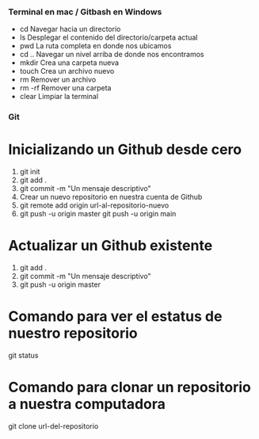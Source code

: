 
### Terminal en mac / Gitbash en Windows
- cd        Navegar hacia un directorio
- ls        Desplegar el contenido del directorio/carpeta actual
- pwd       La ruta completa en donde nos ubicamos
- cd ..     Navegar un nivel arriba de donde nos encontramos
- mkdir     Crea una carpeta nueva
- touch     Crea un archivo nuevo
- rm        Remover un archivo
- rm -rf    Remover una carpeta
- clear     Limpiar la terminal

### Git
# Inicializando un Github desde cero
1. git init
2. git add .
3. git commit -m "Un mensaje descriptivo"
4. Crear un nuevo repositorio en nuestra cuenta de Github
5. git remote add origin url-al-repositorio-nuevo
6. git push -u origin master
   git push -u origin main

# Actualizar un Github existente
1. git add .
2. git commit -m "Un mensaje descriptivo"
3. git push -u origin master

# Comando para ver el estatus de nuestro repositorio
git status

# Comando para clonar un repositorio a nuestra computadora
git clone url-del-repositorio